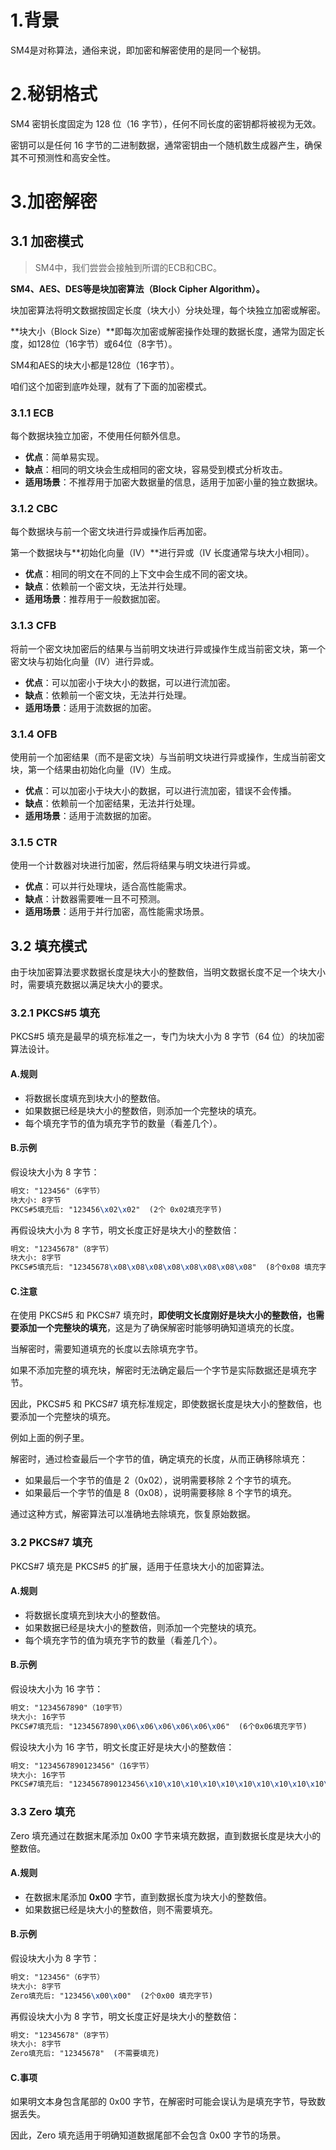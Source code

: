 # 1.背景

SM4是对称算法，通俗来说，即加密和解密使用的是同一个秘钥。



# 2.秘钥格式

SM4 密钥长度固定为 128 位（16 字节），任何不同长度的密钥都将被视为无效。

密钥可以是任何 16 字节的二进制数据，通常密钥由一个随机数生成器产生，确保其不可预测性和高安全性。



# 3.加密解密

## 3.1 加密模式

> SM4中，我们尝尝会接触到所谓的ECB和CBC。

**SM4、AES、DES等是块加密算法（Block Cipher Algorithm）。**

块加密算法将明文数据按固定长度（块大小）分块处理，每个块独立加密或解密。

**块大小（Block Size）**即每次加密或解密操作处理的数据长度，通常为固定长度，如128位（16字节）或64位（8字节）。

SM4和AES的块大小都是128位（16字节）。

咱们这个加密到底咋处理，就有了下面的加密模式。

### 3.1.1 ECB

每个数据块独立加密，不使用任何额外信息。

- **优点**：简单易实现。
- **缺点**：相同的明文块会生成相同的密文块，容易受到模式分析攻击。
- **适用场景**：不推荐用于加密大数据量的信息，适用于加密小量的独立数据块。

### 3.1.2 CBC

每个数据块与前一个密文块进行异或操作后再加密。

第一个数据块与**初始化向量（IV）**进行异或（IV 长度通常与块大小相同）。

- **优点**：相同的明文在不同的上下文中会生成不同的密文块。
- **缺点**：依赖前一个密文块，无法并行处理。
- **适用场景**：推荐用于一般数据加密。

### 3.1.3 CFB

将前一个密文块加密后的结果与当前明文块进行异或操作生成当前密文块，第一个密文块与初始化向量（IV）进行异或。

- **优点**：可以加密小于块大小的数据，可以进行流加密。
- **缺点**：依赖前一个密文块，无法并行处理。
- **适用场景**：适用于流数据的加密。

### 3.1.4 OFB

使用前一个加密结果（而不是密文块）与当前明文块进行异或操作，生成当前密文块，第一个结果由初始化向量（IV）生成。

- **优点**：可以加密小于块大小的数据，可以进行流加密，错误不会传播。
- **缺点**：依赖前一个加密结果，无法并行处理。
- **适用场景**：适用于流数据的加密。

### 3.1.5 CTR

使用一个计数器对块进行加密，然后将结果与明文块进行异或。

- **优点**：可以并行处理块，适合高性能需求。
- **缺点**：计数器需要唯一且不可预测。
- **适用场景**：适用于并行加密，高性能需求场景。



## 3.2 填充模式

由于块加密算法要求数据长度是块大小的整数倍，当明文数据长度不足一个块大小时，需要填充数据以满足块大小的要求。

### 3.2.1 PKCS#5 填充

PKCS#5 填充是最早的填充标准之一，专门为块大小为 8 字节（64 位）的块加密算法设计。

#### A.规则

- 将数据长度填充到块大小的整数倍。
- 如果数据已经是块大小的整数倍，则添加一个完整块的填充。
- 每个填充字节的值为填充字节的数量（看差几个）。

#### B.示例

假设块大小为 8 字节：

```tex
明文: "123456"（6字节）
块大小: 8字节
PKCS#5填充后: "123456\x02\x02"  (2个 0x02填充字节)
```

再假设块大小为 8 字节，明文长度正好是块大小的整数倍：

```tex
明文: "12345678"（8字节）
块大小: 8字节
PKCS#5填充后: "12345678\x08\x08\x08\x08\x08\x08\x08\x08"  (8个0x08 填充字节)
```

#### C.注意

在使用 PKCS#5 和 PKCS#7 填充时，**即使明文长度刚好是块大小的整数倍，也需要添加一个完整块的填充**，这是为了确保解密时能够明确知道填充的长度。

当解密时，需要知道填充的长度以去除填充字节。

如果不添加完整的填充块，解密时无法确定最后一个字节是实际数据还是填充字节。

因此，PKCS#5 和 PKCS#7 填充标准规定，即使数据长度是块大小的整数倍，也要添加一个完整块的填充。

例如上面的例子里。

解密时，通过检查最后一个字节的值，确定填充的长度，从而正确移除填充：

- 如果最后一个字节的值是 2（0x02），说明需要移除 2 个字节的填充。
- 如果最后一个字节的值是 8（0x08），说明需要移除 8 个字节的填充。

通过这种方式，解密算法可以准确地去除填充，恢复原始数据。



### 3.2 PKCS#7 填充

PKCS#7 填充是 PKCS#5 的扩展，适用于任意块大小的加密算法。

#### A.规则

- 将数据长度填充到块大小的整数倍。
- 如果数据已经是块大小的整数倍，则添加一个完整块的填充。
- 每个填充字节的值为填充字节的数量（看差几个）。

#### B.示例

假设块大小为 16 字节：

```tex
明文: "1234567890"（10字节）
块大小: 16字节
PKCS#7填充后: "1234567890\x06\x06\x06\x06\x06\x06"  (6个0x06填充字节)
```

假设块大小为 16 字节，明文长度正好是块大小的整数倍：

```tex
明文: "1234567890123456"（16字节）
块大小: 16字节
PKCS#7填充后: "1234567890123456\x10\x10\x10\x10\x10\x10\x10\x10\x10\x10\x10\x10\x10\x10\x10\x10"  (16个0x10 填充字节)
```



### 3.3 Zero 填充

Zero 填充通过在数据末尾添加 0x00 字节来填充数据，直到数据长度是块大小的整数倍。

#### A.规则

- 在数据末尾添加 **0x00** 字节，直到数据长度为块大小的整数倍。
- 如果数据已经是块大小的整数倍，则不需要填充。

#### B.示例

假设块大小为 8 字节：

```tex
明文: "123456"（6字节）
块大小: 8字节
Zero填充后: "123456\x00\x00"  (2个0x00 填充字节)
```

再假设块大小为 8 字节，明文长度正好是块大小的整数倍：

```tex
明文: "12345678"（8字节）
块大小: 8字节
Zero填充后: "12345678"  (不需要填充)
```

#### C.事项

如果明文本身包含尾部的 0x00 字节，在解密时可能会误认为是填充字节，导致数据丢失。

因此，Zero 填充适用于明确知道数据尾部不会包含 0x00 字节的场景。